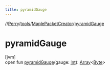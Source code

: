 ```yaml
---
title: pyramidGauge
---
```

//[Perry](../../../index.html)/[tools](../index.html)/[MaplePacketCreator](index.html)/[pyramidGauge](pyramid-gauge.html)



# pyramidGauge



[jvm]\
open fun [pyramidGauge](pyramid-gauge.html)(gauge: [Int](https://kotlinlang.org/api/latest/jvm/stdlib/kotlin/-int/index.html)): [Array](https://kotlinlang.org/api/latest/jvm/stdlib/kotlin/-array/index.html)<[Byte](https://kotlinlang.org/api/latest/jvm/stdlib/kotlin/-byte/index.html)>




